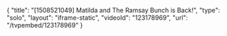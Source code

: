 {
    "title": "[1508521049] Matilda and The Ramsay Bunch is Back!",
    "type": "solo",
    "layout": "iframe-static",
    "videoId": "123178969",
    "url": "\/tvpembed\/123178969"
}